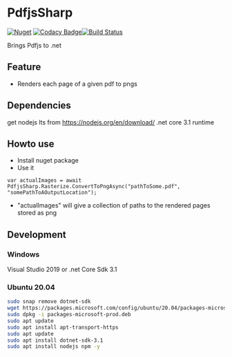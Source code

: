 # PdfjsSharp

[![Nuget](https://img.shields.io/nuget/v/PdfjsSharp.svg)](https://www.nuget.org/packages/PdfjsSharp/) [![Codacy Badge](https://app.codacy.com/project/badge/Grade/c417a8e923da45ed90c302c4a23528ea)](https://www.codacy.com/gh/Codeuctivity/PdfjsSharp?utm_source=github.com&utm_medium=referral&utm_content=Codeuctivity/PdfjsSharp&utm_campaign=Badge_Grade)[![Build Status](https://travis-ci.com/Codeuctivity/PdfjsSharp.svg?branch=travis)](https://travis-ci.com/Codeuctivity/PdfjsSharp)

Brings Pdfjs to .net

## Feature

- Renders each page of a given pdf to pngs

## Dependencies

get nodejs lts from <https://nodejs.org/en/download/>
.net core 3.1 runtime

## Howto use

- Install nuget package
- Use it

```Csharp
var actualImages = await PdfjsSharp.Rasterize.ConvertToPngAsync("pathToSome.pdf", "somePathToAOutputLocation");
```

- "actualImages" will give a collection of paths to the rendered pages stored as png

## Development

### Windows

Visual Studio 2019 or .net Core Sdk 3.1

### Ubuntu 20.04

```bash
sudo snap remove dotnet-sdk
wget https://packages.microsoft.com/config/ubuntu/20.04/packages-microsoft-prod.deb -O packages-microsoft-prod.deb
sudo dpkg -i packages-microsoft-prod.deb
sudo apt update
sudo apt install apt-transport-https
sudo apt update
sudo apt install dotnet-sdk-3.1
sudo apt install nodejs npm -y
```
